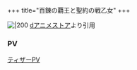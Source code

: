 +++
title="百錬の覇王と聖約の戦乙女"
+++


![|200](https://cs1.animestore.docomo.ne.jp/anime_kv/img/22/26/8/22268_1_9_8b.png?1551353112000)
[dアニメストア](https://www.google.com/url?sa=i&url=https%3A%2F%2Fanimestore.docomo.ne.jp%2Fanimestore%2Fci_pc%3FworkId%3D22268&psig=AOvVaw24k8UFS9Wu626MdzDNGann&ust=1720778382441000&source=images&cd=vfe&opi=89978449&ved=0CBEQjRxqFwoTCKDxppndnocDFQAAAAAdAAAAABAE)より引用

### PV
[ティザーPV](https://www.youtube.com/watch?v=Ol0Z3J2cx2Y)